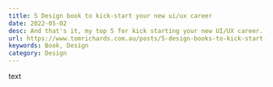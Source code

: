 ```yaml
---
title: 5 Design book to kick-start your new ui/ux career
date: 2022-05-02
desc: And that's it, my top 5 for kick starting your new UI/UX career.
url: https://www.tomrichards.com.au/posts/5-design-books-to-kick-start-your-new-ui-ux-career
keywords: Book, Design
category: Design
---
```


text
